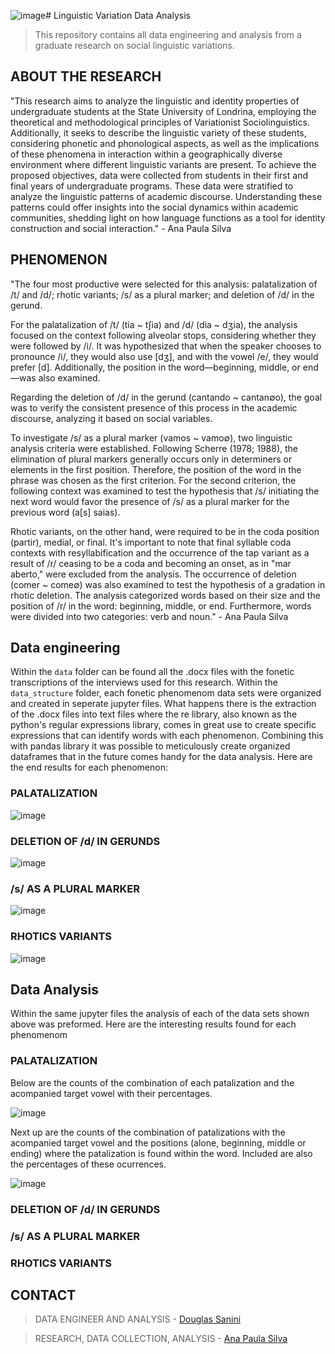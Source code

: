 ![image](https://github.com/douglas-sanini/linguistic_variation_data_analyses/assets/102381949/4baf7455-ccc6-4743-858c-b48f57a265eb)# Linguistic Variation Data Analysis
> This repository contains all data engineering and analysis from a graduate research on social linguistic variations.

## ABOUT THE RESEARCH
"This research aims to analyze the linguistic and identity properties of undergraduate students at the State University of Londrina, employing the theoretical and methodological principles of Variationist Sociolinguistics. Additionally, it seeks to describe the linguistic variety of these students, considering phonetic and phonological aspects, as well as the implications of these phenomena in interaction within a geographically diverse environment where different linguistic variants are present. To achieve the proposed objectives, data were collected from students in their first and final years of undergraduate programs. These data were stratified to analyze the linguistic patterns of academic discourse. Understanding these patterns could offer insights into the social dynamics within academic communities, shedding light on how language functions as a tool for identity construction and social interaction." - Ana Paula Silva

## PHENOMENON

"The four most productive were selected for this analysis: palatalization of /t/ and /d/; rhotic variants; /s/ as a plural marker; and deletion of /d/ in the gerund.

For the palatalization of /t/ (tia ~ tʃia) and /d/ (dia ~ dʒia), the analysis focused on the context following alveolar stops, considering whether they were followed by /i/. It was hypothesized that when the speaker chooses to pronounce /i/, they would also use [dʒ], and with the vowel /e/, they would prefer [d]. Additionally, the position in the word—beginning, middle, or end—was also examined. 

Regarding the deletion of /d/ in the gerund (cantando ~ cantan∅o), the goal was to verify the consistent presence of this process in the academic discourse, analyzing it based on social variables.

To investigate /s/ as a plural marker (vamos ~ vamo∅), two linguistic analysis criteria were established. Following Scherre (1978; 1988), the elimination of plural markers generally occurs only in determiners or elements in the first position. Therefore, the position of the word in the phrase was chosen as the first criterion. For the second criterion, the following context was examined to test the hypothesis that /s/ initiating the next word would favor the presence of /s/ as a plural marker for the previous word (a[s] saias).

Rhotic variants, on the other hand, were required to be in the coda position (partir), medial, or final. It's important to note that final syllable coda contexts with resyllabification and the occurrence of the tap variant as a result of /r/ ceasing to be a coda and becoming an onset, as in "mar aberto," were excluded from the analysis. The occurrence of deletion (comer ~ come∅) was also examined to test the hypothesis of a gradation in rhotic deletion. The analysis categorized words based on their size and the position of /r/ in the word: beginning, middle, or end. Furthermore, words were divided into two categories: verb and noun." - Ana Paula Silva

## Data engineering
Within the `data` folder can be found all the .docx files with the fonetic transcriptions of the interviews used for this research. Within the `data_structure` folder, each fonetic phenomenom data sets were organized and created in seperate jupyter files. What happens there is the extraction of the .docx files into text files where the re library, also known as the python's regular expressions library, comes in great use to create specific expressions that can identify words with each phenomenon. Combining this with pandas library it was possible to meticulously create organized dataframes that in the future comes handy for the data analysis.  Here are the end results for each phenomenon:

### PALATALIZATION 

![image](https://github.com/douglas-sanini/linguistic_variation_data_analyses/assets/102381949/4d8e2dc2-2b9b-44ad-893a-0c285652291c)

###  DELETION OF /d/ IN GERUNDS

![image](https://github.com/douglas-sanini/linguistic_variation_data_analyses/assets/102381949/d1d3b4af-d66a-4452-89d5-688459f0d60e)

### /s/ AS A PLURAL MARKER

![image](https://github.com/douglas-sanini/linguistic_variation_data_analyses/assets/102381949/9dcc9afa-87cc-4cc4-90ed-ab1bb7eb13ff)

### RHOTICS VARIANTS

![image](https://github.com/douglas-sanini/linguistic_variation_data_analyses/assets/102381949/552857af-b70b-42c9-aecc-161973f17aec)

## Data Analysis

Within the same jupyter files the analysis of each of the data sets shown above was preformed. Here are the interesting results found for each phenomenom


### PALATALIZATION 

Below are the counts of the combination of each patalization and the acompanied target vowel with their percentages.

![image](https://github.com/douglas-sanini/linguistic_variation_data_analyses/assets/102381949/cdef7e41-6c35-400a-b2e9-630d39a718fa)

Next up are the counts of the combination of patalizations with the acompanied target vowel and the positions (alone, beginning, middle or ending) where the patalization is found within the word. Included are also the percentages of these ocurrences.

![image](https://github.com/douglas-sanini/linguistic_variation_data_analyses/assets/102381949/09ca7358-7819-4e9d-a69f-6c87206f2cd1)


###  DELETION OF /d/ IN GERUNDS



### /s/ AS A PLURAL MARKER



### RHOTICS VARIANTS






## CONTACT
> DATA ENGINEER AND ANALYSIS - [Douglas Sanini](https://www.linkedin.com/in/douglas-sanini/)

> RESEARCH, DATA COLLECTION, ANALYSIS - [Ana Paula Silva](https://www.linkedin.com/in/ana-paula-silva-2b5906182/)
